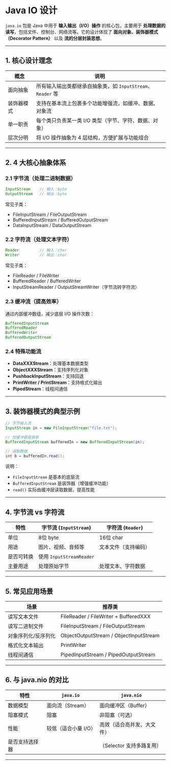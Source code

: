 # Java IO 设计

`java.io` 包是 Java 中用于 **输入输出（I/O）操作** 的核心包，主要用于 **处理数据的读写**，包括文件、控制台、网络流等。它的设计体现了 **面向对象、装饰器模式（Decorator Pattern）** 以及 **流的分层封装思想**。

---

## 1. 核心设计理念

| 概念           | 说明                                                                 |
|----------------|----------------------------------------------------------------------|
| 面向抽象        | 所有输入输出类都继承自抽象类，如 `InputStream`、`Reader` 等           |
| 装饰器模式      | 支持在基本流上包裹多个功能增强流，如缓冲、数据、对象流                 |
| 单一职责        | 每个类只负责某一类 I/O 类型（字节、字符、数据、对象）                     |
| 层次分明        | 将 I/O 操作抽象为 4 层结构，方便扩展与功能组合                             |

---

## 2. 4 大核心抽象体系

### 2.1 字节流（处理二进制数据）
```java
InputStream    // 输入：byte
OutputStream   // 输出：byte
```
常见子类：
- FileInputStream / FileOutputStream
- BufferedInputStream / BufferedOutputStream
- DataInputStream / DataOutputStream

### 2.2 字符流（处理文本字符）
```java
Reader         // 输入：char
Writer         // 输出：char
```
常见子类：
- FileReader / FileWriter
- BufferedReader / BufferedWriter
- InputStreamReader / OutputStreamWriter（字节流转字符流）

### 2.3 缓冲流（提高效率）
通过内部缓冲数组，减少底层 I/O 操作次数：
```java
BufferedInputStream
BufferedReader
BufferedWriter
BufferedOutputStream
```

### 2.4 特殊功能流
- **DataXXXStream**：处理基本数据类型
- **ObjectXXXStream**：支持序列化对象
- **PushbackInputStream**：支持回退
- **PrintWriter / PrintStream**：支持格式化输出
- **PipedStream**：线程间通信

---

## 3. 装饰器模式的典型示例

```java
// 字节输入流
InputStream in = new FileInputStream("file.txt");

// 加缓冲提高效率
BufferedInputStream bufferedIn = new BufferedInputStream(in);

// 读取数据
int b = bufferedIn.read();
```

说明：
- `FileInputStream` 是基本的底层流
- `BufferedInputStream` 是装饰器（增强缓冲功能）
- `read()` 实际由缓冲层读取数据，提高性能

---

## 4. 字节流 vs 字符流

| 特性         | 字节流 (`InputStream`) | 字符流 (`Reader`) |
|--------------|------------------------|-------------------|
| 单位         | 8位 byte                | 16位 char         |
| 用途         | 图片、视频、音频等     | 文本文件（支持编码） |
| 是否可转换   | 使用 `InputStreamReader` ||
| 主要用途     | 处理原始字节            | 处理文本、字符数据  |

---


## 5. 常见应用场景

| 场景               | 推荐类                                     |
|--------------------|---------------------------------------------|
| 读写文本文件        | FileReader / FileWriter + BufferedXXX       |
| 读写二进制文件      | FileInputStream / FileOutputStream          |
| 对象序列化/反序列化 | ObjectOutputStream / ObjectInputStream      |
| 格式化文本输出      | PrintWriter                                 |
| 线程间通信          | PipedInputStream / PipedOutputStream         |

---


## 6. 与 java.nio 的对比

| 特性         | `java.io`                   | `java.nio`                    |
|--------------|-----------------------------|-------------------------------|
| 数据模型     | 面向流（Stream）              | 面向缓冲区（Buffer）           |
| 阻塞模式     | 阻塞                          | 非阻塞（可选）                 |
| 性能         | 较低（适合小量 I/O）         | 高效（适合高并发、大文件）       |
| 是否支持选择器 |                             | （Selector 支持多路复用）      |

---

